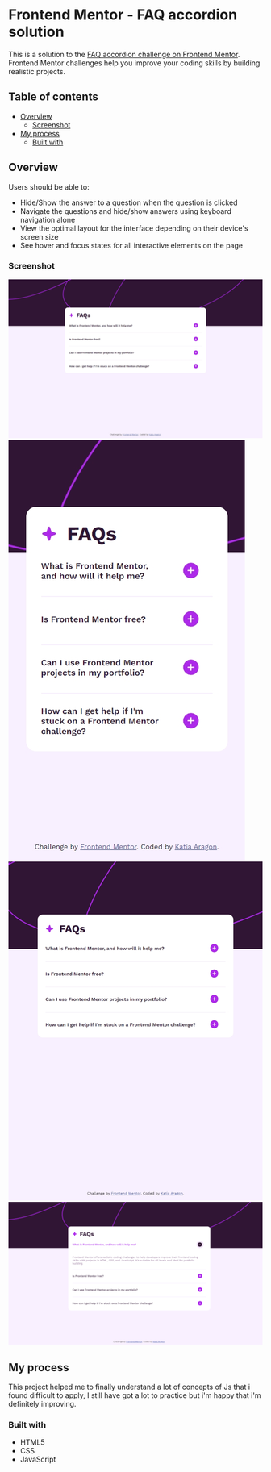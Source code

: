 # Frontend Mentor - FAQ accordion solution

This is a solution to the [FAQ accordion challenge on Frontend Mentor](https://www.frontendmentor.io/challenges/faq-accordion-wyfFdeBwBz). Frontend Mentor challenges help you improve your coding skills by building realistic projects. 

## Table of contents

- [Overview](#overview)
  - [Screenshot](#screenshot)
- [My process](#my-process)
  - [Built with](#built-with)


## Overview

Users should be able to:

- Hide/Show the answer to a question when the question is clicked
- Navigate the questions and hide/show answers using keyboard navigation alone
- View the optimal layout for the interface depending on their device's screen size
- See hover and focus states for all interactive elements on the page

### Screenshot

![DESKTOP](DESKTOP.jpeg)
![MOBILE](MOBILE.jpeg)
![TABLET](TABLET.jpeg)
![FOCUS/ACTIVE](FOCUS-ACTIVE.PNG)


## My process

This project helped me to finally understand a lot of concepts of Js that i found difficult to apply, I still have got a lot to practice but i'm happy that i'm definitely improving.

### Built with

- HTML5
- CSS
- JavaScript

